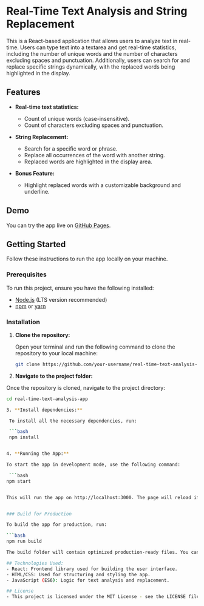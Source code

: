# Real-Time Text Analysis and String Replacement

This is a React-based application that allows users to analyze text in real-time. Users can type text into a textarea and get real-time statistics, including the number of unique words and the number of characters excluding spaces and punctuation. Additionally, users can search for and replace specific strings dynamically, with the replaced words being highlighted in the display.

## Features

- **Real-time text statistics:**
  - Count of unique words (case-insensitive).
  - Count of characters excluding spaces and punctuation.
  
- **String Replacement:**
  - Search for a specific word or phrase.
  - Replace all occurrences of the word with another string.
  - Replaced words are highlighted in the display area.

- **Bonus Feature:**
  - Highlight replaced words with a customizable background and underline.

## Demo

You can try the app live on [GitHub Pages](https://your-username.github.io/real-time-text-analysis-app/).

## Getting Started

Follow these instructions to run the app locally on your machine.

### Prerequisites

To run this project, ensure you have the following installed:

- [Node.js](https://nodejs.org/) (LTS version recommended)
- [npm](https://www.npmjs.com/) or [yarn](https://yarnpkg.com/)

### Installation

1. **Clone the repository:**

   Open your terminal and run the following command to clone the repository to your local machine:

   ```bash
   git clone https://github.com/your-username/real-time-text-analysis-app.git


2. **Navigate to the project folder:**

  Once the repository is cloned, navigate to the project directory:

  ```bash
  cd real-time-text-analysis-app

3. **Install dependencies:**

   To install all the necessary dependencies, run:

   ```bash
   npm install


4. **Running the App:**

  To start the app in development mode, use the following command:

   ```bash
  npm start


This will run the app on http://localhost:3000. The page will reload if you make any edits, and you will also see any lint errors in the console.


### Build for Production

  To build the app for production, run:

  ```bash
  npm run build

 The build folder will contain optimized production-ready files. You can then deploy these files on any static hosting service, including GitHub Pages.

## Technologies Used:
 - React: Frontend library used for building the user interface.
 - HTML/CSS: Used for structuring and styling the app.
 - JavaScript (ES6): Logic for text analysis and replacement.

## License
 - This project is licensed under the MIT License - see the LICENSE file for details.
